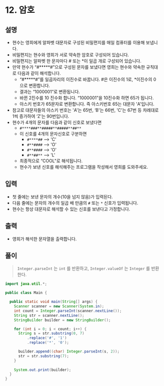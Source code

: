 # 12. 암호

## 설명

* 현수는 영희에게 알파벳 대문자로 구성된 비밀편지를 매일 컴퓨터를 이용해 보냅니다.
* 비밀편지는 현수와 영희가 서로 약속한 암호로 구성되어 있습니다.
* 비밀편지는 알파벳 한 문자마다 # 또는 *이 일곱 개로 구성되어 있습니다.
* 만약 현수가 “#*****#”으로 구성된 문자를 보냈다면 영희는 현수와 약속한 규칙대로 다음과 같이 해석합니다.
    * “#*****#”를 일곱자리의 이진수로 바꿉니다. #은 이진수의 1로, *이진수의 0으로 변환합니다. 
    * 결과는 “1000001”로 변환됩니다.
    * 바뀐 2진수를 10 진수화 합니다. “1000001”을 10진수화 하면 65가 됩니다.
    * 아스키 번호가 65문자로 변환합니다. 즉 아스키번호 65는 대문자 'A'입니다.
* 참고로 대문자들의 아스키 번호는 'A'는 65번, ‘B'는 66번, ’C'는 67번 등 차례대로 1씩 증가하여 ‘Z'는 90번입니다.
* 현수가 4개의 문자를 다음과 같이 신호로 보냈다면
    * `#****###**#####**#####**##**`
    * 이 신호를 4개의 문자신호로 구분하면
        * `#****##` --> 'C'
        * `#**####` --> 'O'
        * `#**####` --> 'O'
        * `#**##**` --> 'L'
    * 최종적으로 “COOL"로 해석됩니다.
    * 현수가 보낸 신호를 해석해주는 프로그램을 작성해서 영희를 도와주세요.

## 입력

* 첫 줄에는 보낸 문자의 개수(10을 넘지 않음)가 입력된다.
* 다음 줄에는 문자의 개수의 일곱 배 만큼의 `#` 또는 `*` 신호가 입력됩니다.
* 현수는 항상 대문자로 해석할 수 있는 신호를 보낸다고 가정합니다.

## 출력

* 영희가 해석한 문자열을 출력합니다.

## 풀이

>`Integer.parseInt` 는 `int` 를 반환하고, `Integer.valueOf` 는 `Integer` 를 반환한다.

```java
import java.util.*;

public class Main {

  public static void main(String[] args) {
    Scanner scanner = new Scanner(System.in);
    int count = Integer.parseInt(scanner.nextLine());
    String str = scanner.nextLine();
    StringBuilder builder = new StringBuilder();

    for (int i = 0; i < count; i++) {
      String s = str.substring(0, 7)
          .replace('#', '1')
          .replace('*', '0');

      builder.append((char) Integer.parseInt(s, 2));
      str = str.substring(7);
    }
    
    System.out.print(builder);
  }
}
```

